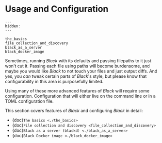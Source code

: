 # Usage and Configuration

```{toctree}
---
hidden:
---

the_basics
file_collection_and_discovery
black_as_a_server
black_docker_image
```

Sometimes, running _Black_ with its defaults and passing filepaths to it just won't cut
it. Passing each file using paths will become burdensome, and maybe you would like
_Black_ to not touch your files and just output diffs. And yes, you _can_ tweak certain
parts of _Black_'s style, but please know that configurability in this area is
purposefully limited.

Using many of these more advanced features of _Black_ will require some configuration.
Configuration that will either live on the command line or in a TOML configuration file.

This section covers features of _Black_ and configuring _Black_ in detail:

- {doc}`The basics <./the_basics>`
- {doc}`File collection and discovery <file_collection_and_discovery>`
- {doc}`Black as a server (blackd) <./black_as_a_server>`
- {doc}`Black Docker image <./black_docker_image>`
                                      
